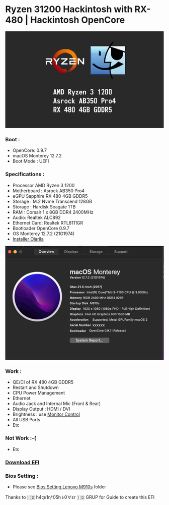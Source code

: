 # Ryzen 31200 Hackintosh with RX-480 | Hackintosh OpenCore



[![I]( https://github.com/anggamdev/Ryzen-3-1200-Hackintosh-with-RX-480/blob/main/ryzen%203%201200%20hackintosh.png?raw=true "I")]( https://github.com/anggamdev/Ryzen-3-1200-Hackintosh-with-RX-480/blob/main/ryzen%203%201200%20hackintosh.png?raw=true?raw=true "I")

 
### Boot :

- OpenCore: 0.9.7 
- macOS Monterey 12.7.2
- Boot Mode : UEFI

### Specifications :
- Processor AMD Ryzen 3 1200
- Motherboard : Asrock AB350 Pro4
- eGPU Sapphire RX 480 4GB GDDR5
- Storage : M.2 Nvme Transcend 128GB
- Storage : Hardisk Seagate 1TB 
- RAM : Corsair 1 x 8GB DDR4 2400MHz
- Audio: Realtek ALC892
- Ethernet Card: Realtek RTL8111GR
- Bootloader OpenCore 0.9.7
- OS Monterey 12.7.2 (21G1974)
- [Installer Olarila](https://www.olarila.com/topic/6278-olarila-vanilla-images-macos-installer/)

[![I](https://github.com/anggamdev/Lenovo-M910s-Hackintosh/blob/main/Screenshot/Screen%20Shot%202024-01-29%20at%2020.50.42.png?raw=true "I")](https://github.com/anggamdev/Lenovo-M910s-Hackintosh/blob/main/Screenshot/Screen%20Shot%202024-01-29%20at%2020.50.42.png?raw=true "I")

### Work :
- QE/CI of RX 480 4GB GDDR5
- Restart and Shutdown
- CPU Power Management
- Ethernet
- Audio Jack and Internal Mic (Front & Rear)
- Display Output : HDMI / DVI
- Brightness : use [Monitor Control](https://github.com/MonitorControl/MonitorControl#readme "Monitor Control")
- All USB Ports
- Etc

### Not Work :-(
- Etc

### [Download EFI](https://github.com/anggamdev/Lenovo-M910s-Hackintosh/releases/tag/OC.0.9.7 " Download EFI")

### Bios Setting :

- Please see [Bios Setting Lenovo M910s](https://github.com/anggamdev/Lenovo-M910s-Hackintosh/commit/c6162791a509a7d4de7c602fda5e07d27f821516 "Bios Setting Lenovo M910s") folder

Thanks to 🇮🇩 h4ςκ1η†05h ﾚ0∀εr 🇮🇩 GRUP for Guide to create this EFI
